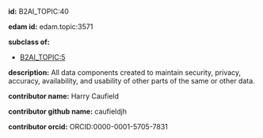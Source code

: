 **id:** B2AI_TOPIC:40

**edam id:** edam.topic:3571

**subclass of:**

- [B2AI_TOPIC:5](../DataTopic.markdown)

**description:** All data components created to maintain security, privacy, accuracy, availability, and usability of other parts of the same or other data.

**contributor name:** Harry Caufield

**contributor github name:** caufieldjh

**contributor orcid:** ORCID:0000-0001-5705-7831
